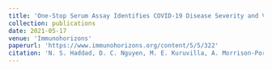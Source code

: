 ```yaml
---
title: 'One-Stop Serum Assay Identifies COVID-19 Disease Severity and Vaccination Responses'
collection: publications
date: 2021-05-17
venue: 'Immunohorizons'
paperurl: 'https://www.immunohorizons.org/content/5/5/322'
citation: 'N. S. Haddad, D. C. Nguyen, M. E. Kuruvilla, A. Morrison-Porter, F. Anam, K. S. Cashman, R. P. Ramonell, S. Kyu, A. S. Saini, M. Cabrera-Mora, A. Derrico, D. Alter, J. D. Roback, M. Horwath, J. B. O'Keefe, H. M. Wu, A. I. Wong, A. W. Dretler, R. Gripaldo, A. N. Lane, H. Wu, H. Y. Chu, S. Lee, M. Hernandez, V. Engineer, J. Varghese, R. Patel, A. Jalal, V. French, I. Guysenov, C. E. Lane, T. Mengistsu, K. E. Normile, O. Mnzava, S. Le, I. Sanz, J. L. Daiss and F. E. Lee (2021). &quot;One-Stop Serum Assay Identifies COVID-19 Disease Severity and Vaccination Responses.&quot; <i>Immunohorizons</i>.'
---
```

